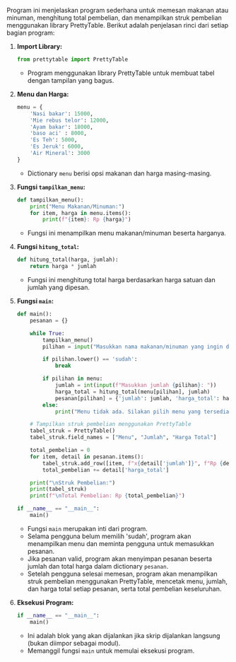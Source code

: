 Program ini menjelaskan program sederhana untuk memesan makanan atau minuman, menghitung total pembelian, dan menampilkan struk pembelian menggunakan library PrettyTable. Berikut adalah penjelasan rinci dari setiap bagian program:

1. **Import Library:**
   ```python
   from prettytable import PrettyTable
   ```
   - Program menggunakan library PrettyTable untuk membuat tabel dengan tampilan yang bagus.

2. **Menu dan Harga:**
   ```python
   menu = {
       'Nasi bakar': 15000,
       'Mie rebus telor': 12000,
       'Ayam bakar': 18000,
       'baso aci' : 8000,
       'Es Teh': 5000,
       'Es Jeruk': 6000,
       'Air Mineral': 3000
   }
   ```
   - Dictionary `menu` berisi opsi makanan dan harga masing-masing.

3. **Fungsi `tampilkan_menu`:**
   ```python
   def tampilkan_menu():
       print("Menu Makanan/Minuman:")
       for item, harga in menu.items():
           print(f"{item}: Rp {harga}")
   ```
   - Fungsi ini menampilkan menu makanan/minuman beserta harganya.

4. **Fungsi `hitung_total`:**
   ```python
   def hitung_total(harga, jumlah):
       return harga * jumlah
   ```
   - Fungsi ini menghitung total harga berdasarkan harga satuan dan jumlah yang dipesan.

5. **Fungsi `main`:**
   ```python
   def main():
       pesanan = {}

       while True:
           tampilkan_menu()
           pilihan = input("Masukkan nama makanan/minuman yang ingin dipesan (ketik 'sudah' untuk menampilkan struk): ")

           if pilihan.lower() == 'sudah':
               break

           if pilihan in menu:
               jumlah = int(input(f"Masukkan jumlah {pilihan}: "))
               harga_total = hitung_total(menu[pilihan], jumlah)
               pesanan[pilihan] = {'jumlah': jumlah, 'harga_total': harga_total}
           else:
               print("Menu tidak ada. Silakan pilih menu yang tersedia.")

       # Tampilkan struk pembelian menggunakan PrettyTable
       tabel_struk = PrettyTable()
       tabel_struk.field_names = ["Menu", "Jumlah", "Harga Total"]

       total_pembelian = 0
       for item, detail in pesanan.items():
           tabel_struk.add_row([item, f"x{detail['jumlah']}", f"Rp {detail['harga_total']}"])
           total_pembelian += detail['harga_total']

       print("\nStruk Pembelian:")
       print(tabel_struk)
       print(f"\nTotal Pembelian: Rp {total_pembelian}")

   if __name__ == "__main__":
       main()
   ```
   - Fungsi `main` merupakan inti dari program.
   - Selama pengguna belum memilih 'sudah', program akan menampilkan menu dan meminta pengguna untuk memasukkan pesanan.
   - Jika pesanan valid, program akan menyimpan pesanan beserta jumlah dan total harga dalam dictionary `pesanan`.
   - Setelah pengguna selesai memesan, program akan menampilkan struk pembelian menggunakan PrettyTable, mencetak menu, jumlah, dan harga total setiap pesanan, serta total pembelian keseluruhan.

6. **Eksekusi Program:**
   ```python
   if __name__ == "__main__":
       main()
   ```
   - Ini adalah blok yang akan dijalankan jika skrip dijalankan langsung (bukan diimpor sebagai modul).
   - Memanggil fungsi `main` untuk memulai eksekusi program.
